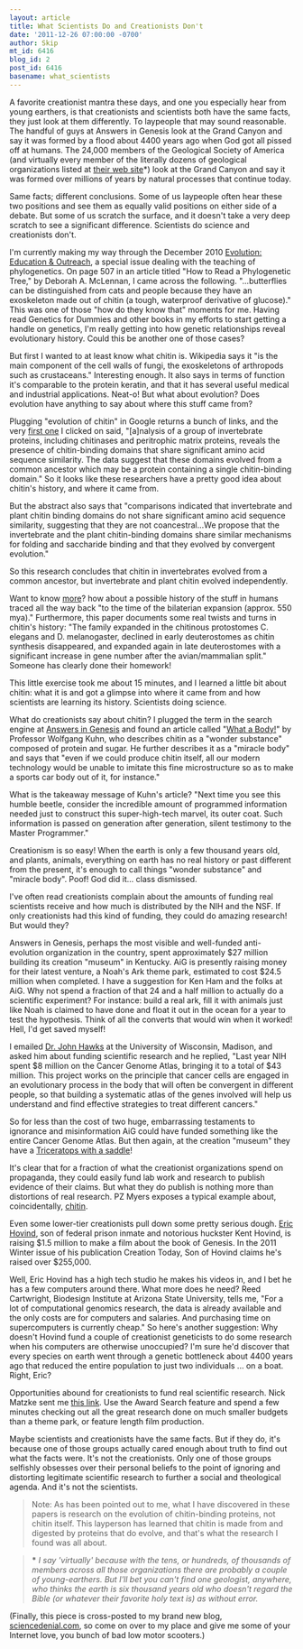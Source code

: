 ```yaml
---
layout: article
title: What Scientists Do and Creationists Don't
date: '2011-12-26 07:00:00 -0700'
author: Skip
mt_id: 6416
blog_id: 2
post_id: 6416
basename: what_scientists
---
```

A favorite creationist mantra these days, and one you especially hear from young earthers, is that creationists and scientists both have the same facts, they just look at them differently. To laypeople that may sound reasonable. The handful of guys at Answers in Genesis look at the Grand Canyon and say it was formed by a flood about 4400 years ago when God got all pissed off at humans. The 24,000 members of the Geological Society of America (and virtually every member of the literally dozens of geological organizations listed at [their web site](http://geology.com/societies.htm)\*) look at the Grand Canyon and say it was formed over millions of years by natural processes that continue today.

Same facts; different conclusions. Some of us laypeople often hear these two positions and see them as equally valid positions on either side of a debate. But some of us scratch the surface, and it doesn't take a very deep scratch to see a significant difference. Scientists do science and creationists don't. 

I'm currently making my way through the December 2010 [Evolution: Education & Outreach](http://blogs.springer.com/evoo/), a special issue dealing with the teaching of phylogenetics. On page 507 in an article titled "How to Read a Phylogenetic Tree," by Deborah A. McLennan, I came across the following. "...butterflies can be distinguished from cats and people because they have an exoskeleton made out of chitin (a tough, waterproof derivative of glucose)." This was one of those "how do they know that" moments for me. Having read Genetics for Dummies and other books in my  efforts to start getting a handle on genetics, I'm really getting into how genetic relationships reveal evolutionary history. Could this be another one of those cases?

But first I wanted to at least know what chitin is. Wikipedia says it "is the main component of the cell walls of fungi, the exoskeletons of arthropods such as crustaceans." Interesting enough. It also says in terms of function it's comparable to the protein keratin, and that it has several useful medical and industrial applications. Neat-o! But what about evolution? Does evolution have anything to say about where this stuff came from?

Plugging "evolution of chitin" in Google returns a bunch of links, and the very [first one](http://www.ncbi.nlm.nih.gov/pubmed/10093224) I clicked on said, "\[a\]nalysis of a group of invertebrate proteins, including chitinases and peritrophic matrix proteins, reveals the presence of chitin-binding domains that share significant amino acid sequence similarity. The data suggest that these domains evolved from a common ancestor which may be a protein containing a single chitin-binding domain." So it looks like these researchers have a pretty good idea about chitin's history, and where it came from.

But the abstract also says that "comparisons indicated that invertebrate and plant chitin binding domains do not share significant amino acid sequence similarity, suggesting that they are not coancestral...We propose that the invertebrate and the plant chitin-binding domains share similar mechanisms for folding and saccharide binding and that they evolved by convergent evolution." 

So this research concludes that chitin in invertebrates evolved from a common ancestor, but invertebrate and plant chitin evolved independently.

Want to know [more](http://www.biomedcentral.com/1471-2148/7/96)? how about a possible history of the stuff in humans traced all the way back "to the time of the bilaterian expansion (approx. 550 mya)." Furthermore, this paper documents some real twists and turns in chitin's history: "The family expanded in the chitinous protostomes C. elegans and D. melanogaster, declined in early deuterostomes as chitin synthesis disappeared, and expanded again in late deuterostomes with a significant increase in gene number after the avian/mammalian split." Someone has clearly done their homework! 

This little exercise took me about 15 minutes, and I learned a little bit about chitin: what it is and got a glimpse into where it came from and how scientists are learning its history. Scientists doing science.

What do creationists say about chitin? I plugged the term in the search engine at [Answers in Genesis](http://www.answersingenesis.org) and found an article called "[What a Body!](http://www.answersingenesis.org/articles/cm/v13/n2/body)" by Professor Wolfgang Kuhn, who describes chitin as a "wonder substance" composed of protein and sugar. He further describes it as a "miracle body" and says that "even if we could produce chitin itself, all our modern technology would be unable to imitate this fine microstructure so as to make a sports car body out of it, for instance."

What is the takeaway message of Kuhn's article? "Next time you see this humble beetle, consider the incredible amount of programmed information needed just to construct this super-high-tech marvel, its outer coat. Such information is passed on generation after generation, silent testimony to the Master Programmer."

Creationism is so easy! When the earth is only a few thousand years old, and plants, animals, everything on earth has no real history or past different from the present, it's enough to call things "wonder substance" and "miracle body". Poof! God did  it... class dismissed.

I've often read creationists complain about the amounts of funding real scientists receive and how much is distributed by the NIH and the NSF. If only creationists had this kind of funding, they could do amazing research! But would they?

Answers in Genesis, perhaps the most visible and well-funded anti-evolution organization in the country, spent approximately $27 million building its creation "museum" in Kentucky. AiG is presently raising money for their latest venture, a Noah's Ark theme park, estimated to cost $24.5 million when completed. I have a suggestion for Ken Ham and the folks at AiG. Why not spend a fraction of that 24 and a half million to actually do a scientific experiment? For instance: build a real ark, fill it with animals just like Noah is claimed to have done and float it out in the ocean for a year to test the hypothesis. Think of all the converts that would win when it worked! Hell, I'd get saved myself!

I emailed [Dr. John Hawks](http://johnhawks.net/weblog) at the University of Wisconsin, Madison, and asked him about funding scientific research and he replied, "Last year NIH spent $8 million on the Cancer Genome Atlas, bringing it to a total of $43 million. This project works on the principle that cancer cells are engaged in an evolutionary process in the body that will often be convergent in different people, so that building a systematic atlas of the genes involved will help us understand and find effective strategies to treat different cancers."

So for less than the cost of two huge, embarrassing testaments to ignorance and misinformation AiG could have funded something like the entire Cancer Genome Atlas. But then again, at the creation "museum" they have a [Triceratops with a saddle](http://en.wikipedia.org/wiki/File:Creation_museum_triceratops_saddle.jpg)!

It's clear that for a fraction of what the creationist organizations spend on propaganda, they could easily fund lab work and research to publish evidence of their claims. But what they do publish is nothing more than distortions of real research. PZ Myers exposes a typical example about, coincidentally, [chitin](http://freethoughtblogs.com/pharyngula/2011/12/15/creationist-abuse-of-cuttlefish-chitin/).

Even some lower-tier creationists pull down some pretty serious dough. [Eric Hovind](http://www.drdino.com/about-cse/eric-hovind/), son of federal prison inmate and notorious huckster Kent Hovind, is raising $1.5 million to make a film about the book of Genesis. In the 2011 Winter issue of his publication Creation Today, Son of Hovind claims he's raised over $255,000. 

Well, Eric Hovind has a high tech studio he makes his videos in, and I bet he has a few computers around there. What more does he need? Reed Cartwright, Biodesign Institute at Arizona State University, tells me, "For a lot of computational genomics research, the data is already available and the only costs are for computers and salaries. And purchasing time on supercomputers is currently cheap." So here's another suggestion: Why doesn't Hovind fund a couple of creationist geneticists to do some research when his computers are otherwise unoccupied? I'm sure he'd discover that every species on earth went through a genetic bottleneck about 4400 years ago that reduced the entire population to just two individuals ... on a boat. Right, Eric? 

Opportunities abound for creationists to fund real scientific research. Nick Matzke sent me [this link](https://www.fastlane.nsf.gov/a6/A6Start.htm). Use the Award Search feature and spend a few minutes checking out all the great research done on much smaller budgets than a theme park, or feature length film production.

Maybe scientists and creationists have the same facts. But if they do, it's because one of those groups actually cared enough about truth to find out what the facts were. It's not the creationists. Only one of those groups selfishly obsesses over their personal beliefs to the point of ignoring and distorting legitimate scientific research to further a social and theological agenda. And it's not the scientists.

> Note: As has been pointed out to me, what I have discovered in these papers is research on the evolution of chitin-binding proteins, not chitin itself. This layperson has learned that chitin is made from and digested by proteins that do evolve, and that's what the research I found was all about.

> **\*** _I say 'virtually' because with the tens, or hundreds, of thousands of members across all those organizations there are probably a couple of young-earthers. But I'll bet you can't find one geologist, anywhere, who thinks the earth is six thousand years old who doesn't regard the Bible (or whatever their favorite holy text is) as without error._

(Finally, this piece is cross-posted to my brand new blog, [sciencedenial.com](http://sciencedenial.com), so come on over to my place and give me some of your Internet love, you bunch of bad low motor scooters.)
